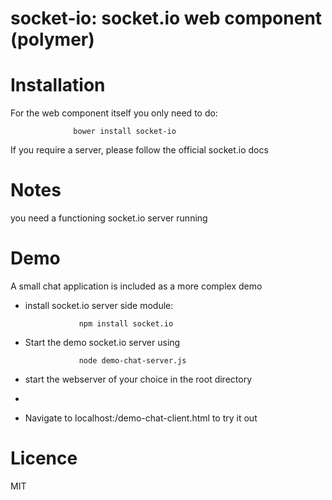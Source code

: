 socket-io: socket.io web component (polymer)
==========================================

Installation
============
For the web component itself you only need to do:

                  bower install socket-io


If you require a server, please follow the official socket.io docs


Notes
=====
you need a functioning socket.io server running

Demo
====
A small chat application is included as a more complex demo

- install socket.io server side module:


                  npm install socket.io
                  

- Start the demo socket.io server using


                  node demo-chat-server.js
                  

- start the webserver of your choice in the root directory
- 
- Navigate to localhost:<port>/demo-chat-client.html to try it out

Licence
=======
MIT
